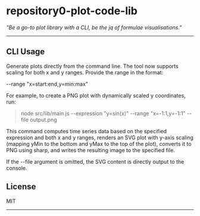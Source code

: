 # repository0-plot-code-lib

_"Be a go-to plot library with a CLI, be the jq of formulae visualisations."_

---

## CLI Usage

Generate plots directly from the command line. The tool now supports scaling for both x and y ranges. Provide the range in the format:

  --range "x=start:end,y=min:max"

For example, to create a PNG plot with dynamically scaled y coordinates, run:

> node src/lib/main.js --expression "y=sin(x)" --range "x=-1:1,y=-1:1" --file output.png

This command computes time series data based on the specified expression and both x and y ranges, renders an SVG plot with y-axis scaling (mapping yMin to the bottom and yMax to the top of the plot), converts it to PNG using sharp, and writes the resulting image to the specified file.

If the --file argument is omitted, the SVG content is directly output to the console.

## License

MIT

---
